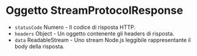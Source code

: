 # Oggetto StreamProtocolResponse

* `statusCode` Numero - Il codice di risposta HTTP.
* `headers` Object - Un oggetto contenente gli headers di risposta.
* `data` ReadableStream - Uno stream Node.js leggibile rappresentante il body della risposta.
